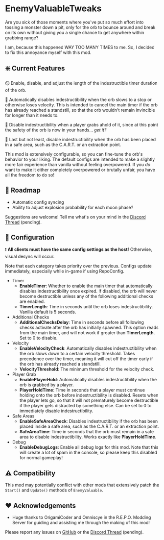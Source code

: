 # EnemyValuableTweaks

Are you sick of those moments where you've put so much effort into tossing a monster down a pit, only for the orb to bounce around and break on its own without giving you a single chance to get anywhere within grabbing range?

I am, because this happened WAY TOO MANY TIMES to me. So, I decided to fix this annoyance myself with this mod.

## ❇️ Current Features
⏲️ Enable, disable, and adjust the length of the indestructible timer duration of the orb.

💨 Automatically disables indestructibility when the orb slows to a stop or otherwise loses velocity. This is intended to cancel the main timer if the orb has already reached a standstill, so that the orb wouldn't remain invincible for longer than it needs to.

👐 Disable indestructibility when a player grabs ahold of it, since at this point the safety of the orb is now in your hands... *get it?*

🛒 Last but not least, disable indestructibility when the orb has been placed in a safe area, such as the C.A.R.T. or an extraction point.

This mod is extensively configurable, so you can fine-tune the orb's behavior to your liking. The default configs are intended to make a slightly more fair experience than vanilla without feeling overpowered. If you *do* want to make it either completely overpowered or brutally unfair, you have all the freedom to do so!

## 🚧 Roadmap

- Automatic config syncing
- Ability to adjust explosion probability for each moon phase?

Suggestions are welcome! Tell me what's on your mind in the [Discord Thread](https://discord.com/channels/1344557689979670578/1344699091959156787) (pending).

## 🔧 Configuration

❗️ **All clients must have the same config settings as the host!** Otherwise, visual desync will occur.

Note that each category takes priority over the previous. Configs update immediately, especially while in-game if using RepoConfig.

- Timer
  - **EnableTimer**: Whether to enable the main timer that automatically disables indestructibility once expired. If disabled, the orb will never become destructible unless any of the following additional checks are enabled.
  - **TimerLength**: Time in seconds until the orb loses indestructibility. Vanilla default is 5 seconds.
- Additional Checks
  - **AdditionalChecksDelay**: Time in seconds before all following checks activate after the orb has initially spawned. This option reads from the main timer, and will not work if greater than **TimerLength**. Set to 0 to disable.
- Velocity
  - **EnableVelocityCheck**: Automatically disables indestructibility when the orb slows down to a certain velocity threshold. Takes precedence over the timer, meaning it will cut off the timer early if the orb has already reached a standstill.
  - **VelocityThreshold**: The minimum threshold for the velocity check.
- Player Grab
  - **EnablePlayerHold**: Automatically disables indestructibility when the orb is grabbed by a player.
  - **PlayerHoldTime**: Time in seconds that a player must continue holding onto the orb before indestructibility is disabled. Resets when the player lets go, so that it will not prematurely become destructible if the player gets distracted by something else. Can be set to 0 to immediately disable indestructibility.
- Safe Areas
  - **EnableSafeAreaCheck**: Disables indestructibility if the orb has been placed inside a safe area, such as the C.A.R.T. or an extraction point.
  - **SafeAreaTime**: Time in seconds that the orb must remain in a safe area to disable indestructibility. Works exactly like **PlayerHoldTime**.
- Debug
  - **EnableDebugLogs**: Enable all debug logs for this mod. Note that this will create a lot of spam in the console, so please keep this disabled for normal gameplay!

## ⚠️ Compatibility

This mod may potentially conflict with other mods that extensively patch the `Start()` and `Update()` methods of `EnemyValuable`.

## ❤️ Acknowledgements
- Huge thanks to OrigamiCoder and Omniscye in the R.E.P.O. Modding Server for guiding and assisting me through the making of this mod!

Please report any issues on [GitHub](https://github.com/BLOKBUSTR/EnemyValuableTweaks) or the [Discord Thread](https://discord.com/channels/1344557689979670578/1344699091959156787) (pending).
